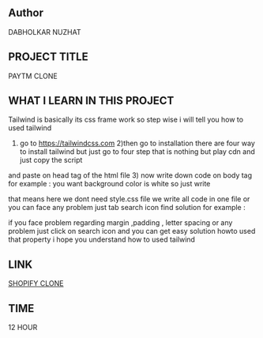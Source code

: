 ## Author
DABHOLKAR NUZHAT

## PROJECT TITLE
PAYTM CLONE


## WHAT I LEARN IN THIS PROJECT   
Tailwind is basically its css frame work
so step wise i will tell you how to used tailwind 
1) go to  https://tailwindcss.com
2)then go to installation there are four way to install tailwind but just go to four step that is nothing but play cdn and just copy the script  
 <script src="https://cdn.tailwindcss.com"></script>
and paste on head tag of the html file 
3)  now write down code on body tag for example :
you want background color is white 
so just write <body class:bg-white ></body>

that means here we dont need style.css file we write all code in one file or you can face any problem just tab search icon find solution for example :

 if you face problem regarding margin ,padding , letter spacing
or any problem  just click on search icon and you can get easy solution howto used that property 
i hope you understand how to used tailwind



## LINK
[SHOPIFY CLONE](https://project2p.netlify.app/)
## TIME
12 HOUR
